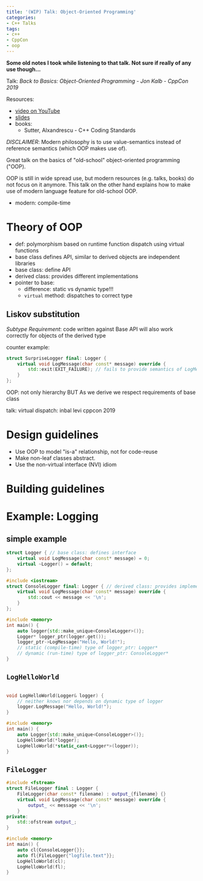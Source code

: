 ```yaml
---
title: '(WIP) Talk: Object-Oriented Programming'
categories:
- C++ Talks
tags:
- c++
- CppCon
- oop
---
```


**Some old notes I took while listening to that talk. Not sure if really of any use though...**

Talk: _Back to Basics: Object-Oriented Programming - Jon Kalb - CppCon 2019_

Resources:
- [video on YouTube](https://www.youtube.com/watch?v=32tDTD9UJCE)
- [slides](https://github.com/CppCon/CppCon2019/blob/e84f0777fb0e17517852c4b669c73ed66f6a1a91/Presentations/back_to_basics_oop/back_to_basics_oop__jon_kalb__cppcon_2019.pdf)
- books:
    - Sutter, Alxandrescu - C++ Coding Standards

*DISCLAIMER*: Modern philosophy is to use value-semantics instead of reference semantics (which OOP makes use of).

Great talk on the basics of "old-school" object-oriented programming ("OOP). 

OOP is still in wide spread use, but modern resources (e.g. talks, books) do not focus on it anymore.
This talk on the other hand explains how to make use of modern language feature for old-school OOP.

- modern: compile-time



# Theory of OOP

- def: polymorphism based on runtime function dispatch using virtual functions
- base class defines API, similar to derived objects are independent libraries
- base class: define API
- derived class: provides different implementations
- pointer to base:
    - difference: static vs dynamic type!!!
    - `virtual` method: dispatches to correct type

## Liskov substitution

_Subtype Requirement_: code written against Base API will also work correctly for objects of the derived type

counter example:
```cpp
struct SurpriseLogger final: Logger {
    virtual void LogMessage(char const* message) override {
        std::exit(EXIT_FAILURE); // fails to provide semantics of LogMessage API
    }
};
```

OOP: not only hierarchy BUT As we derive we respect requirements of base class

talk: virtual dispatch: inbal levi cppcon 2019

# Design guidelines

- Use OOP to model "is-a" relationship, not for code-reuse
- Make non-leaf classes abstract.
- Use the non-virtual interface (NVI) idiom

# Building guidelines

# Example: Logging

## simple example
```cpp
struct Logger { // base class: defines interface
    virtual void LogMessage(char const* message) = 0;
    virtual ~Logger() = default;
};

#include <iostream>
struct ConsoleLogger final: Logger { // derived class: provides implementation
    virtual void LogMessage(char const* message) override {
        std::cout << message << '\n';
    }
};

#include <memory>
int main() {
    auto logger{std::make_unique<ConsoleLogger>()};
    Logger* logger_ptr(logger.get());
    logger_ptr->LogMessage("Hello, World!");
    // static (compile-time) type of logger_ptr: Logger*
    // dynamic (run-time) type of logger_ptr: ConsoleLogger*
}
```

## `LogHelloWorld`

```cpp

void LogHelloWorld(Logger& logger) {
    // neither knows nor depends on dynamic type of logger
    logger.LogMessage("Hello, World!");
}

#include <memory>
int main() {
    auto Logger{std::make_unique<ConsoleLogger>()};
    LogHelloWorld(*logger);
    LogHelloWorld(*static_cast<Logger*>(logger));
}
```

## `FileLogger`

```cpp
#include <fstream>
struct FileLogger final : Logger {
    FileLogger(char const* filename) : output_{filename} {}
    virtual void LogMessage(char const* message) override {
        output_ << message << '\n';
    }
private: 
    std::ofstream output_;
}

#include <memory>
int main() {
    auto cl{ConsoleLogger{}};
    auto fl{FileLogger{"logfile.text"}};
    LogHelloWorld(cl);
    LogHelloWorld(fl);
}
```